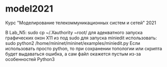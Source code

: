 # model2021
Курс "Моделирование телекоммуникационных систем и сетей" 2021


В Lab_N5:
sudo cp ~/.Xauthority ~root/ для адекватного запуска графических окон X11 из под sudo
для запуска miniedit использовать:
sudo python2 /home/mininet/mininet/examples/miniedit.py
Если использовать просто python, то при сохранении топологии или скрипта будет выдаваться ошибка, а сам файл окажется пустым из-за особенностей Python3
